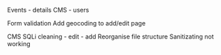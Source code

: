 Events - details
CMS - users

Form validation
Add geocoding to add/edit page


CMS SQLi cleaning - edit - add
Reorganise file structure
Sanitizating not working
